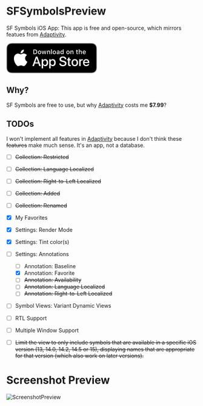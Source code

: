 # SFSymbolsPreview

SF Symbols iOS App: This app is free and open-source, which mirrors featues from [Adaptivity](https://apps.apple.com/app/id1054670022?platform=iphone).

[![Download From App Store](./Images/Download_on_the_App_Store_Badge_US-UK_RGB_blk_092917.svg)](https://apps.apple.com/app/sf-symbols-preview/id1614827141)

## Why?

SF Symbols are free to use, but why [Adaptivity](https://apps.apple.com/app/id1054670022?platform=iphone) costs me **$7.99**?


## TODOs

I won't implement all features in [Adaptivity](https://apps.apple.com/app/id1054670022?platform=iphone) because I don't think these <del>features</del> make much sense. It's an app, not a database.

- [ ] <del>Collection: Restricted</del>
- [ ] <del>Collection: Language Localized</del>
- [ ] <del>Collection: Right-to-Left Localized</del>
- [ ] <del>Collection: Added</del>
- [ ] <del>Collection: Renamed</del>
- [x] My Favorites
- [x] Settings: Render Mode
- [x] Settings: Tint color(s)
- [ ] Settings: Annotations
    - [ ] Annotation: Baseline
    - [x] Annotation: Favorite
    - [ ] <del>Annotation: Availability</del>
    - [ ] <del>Annotation: Language Localized</del>
    - [ ] <del>Annotation: Right-to-Left Localized</del>
- [ ] Symbol Views: Variant Dynamic Views
- [ ] RTL Support
- [ ] Multiple Window Support
- [ ] <del>Limit the view to only include symbols that are available in a specific iOS version (13, 14.0, 14.2, 14.5 or 15), displaying names that are appropriate for that version (which also work on later versions).</del>


# Screenshot Preview

![ScreenshotPreview](https://github.com/MORECATS/SFSymbolsPreview/blob/master/Images/SFSymbol-Screenshot-Preview.png)
